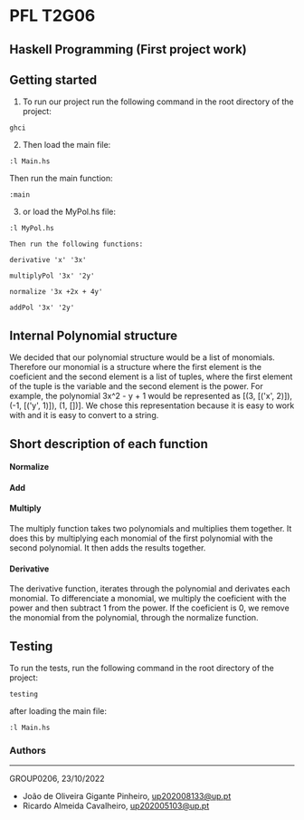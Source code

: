 # PFL T2G06
## Haskell Programming (First project work)

## Getting started
1. To run our project run the following command in the root directory of the project:

```ghci```

2. Then load the main file:

```:l Main.hs```

 Then run the main function:

```:main```

 3. or load the MyPol.hs file:
 
```:l MyPol.hs```

    Then run the following functions:

```derivative 'x' '3x'```

```multiplyPol '3x' '2y'```

```normalize '3x +2x + 4y'```

```addPol '3x' '2y'```

## Internal Polynomial structure

We decided that our polynomial structure would be a list of monomials.
Therefore our monomial is a structure where the first element is the coeficient and the second element is a list of tuples, where the first element of the tuple is the variable and the second element is the power. For example, the polynomial 3x^2 - y + 1 would be represented as [(3, [('x', 2)]), (-1, [('y', 1)]), (1, [])]. We chose this representation because it is easy to work with and it is easy to convert to a string.

## Short description of each function

#### __Normalize__

#### __Add__

#### __Multiply__
The multiply function takes two polynomials and multiplies them together. It does this by multiplying each monomial of the first polynomial with the second polynomial. It then adds the results together.

#### __Derivative__
The derivative function, iterates through the polynomial and derivates each monomial. To differenciate a monomial, we multiply the coeficient with the power and then subtract 1 from the power. If the coeficient is 0, we remove the monomial from the polynomial, through the normalize function. 

## Testing
To run the tests, run the following command in the root directory of the project:

```testing```

after loading the main file:

```:l Main.hs```


### Authors

---

GROUP0206, 23/10/2022

* João de Oliveira Gigante Pinheiro, up202008133@up.pt
* Ricardo Almeida Cavalheiro, up202005103@up.pt



